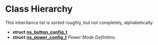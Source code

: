 
# Class Hierarchy

This inheritance list is sorted roughly, but not completely, alphabetically:


* **struct** [**ns\_button\_config\_t**](structns__button__config__t.md) 
* **struct** [**ns\_power\_config\_t**](structns__power__config__t.md) _Power Mode Definitino._ 

